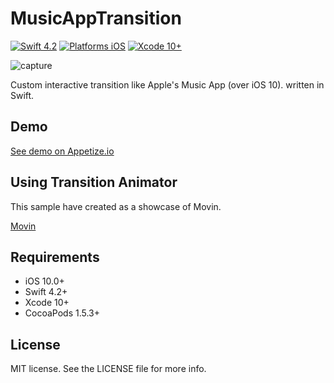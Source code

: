 # MusicAppTransition

[![Swift 4.2](https://img.shields.io/badge/Swift-4.2-orange.svg?style=flat)](https://developer.apple.com/swift/)
[![Platforms iOS](https://img.shields.io/badge/Platforms-iOS-lightgray.svg?style=flat)](https://developer.apple.com/swift/)
[![Xcode 10+](https://img.shields.io/badge/Xcode-10-blue.svg?style=flat)](https://developer.apple.com/swift/)

![capture](capture.gif "capture")

Custom interactive transition like Apple's Music App (over iOS 10). written in Swift.

## Demo

[See demo on Appetize.io](https://appetize.io/app/gf2qvbj17m2fcngwg88k37m6gc?device=iphone6s&scale=75&orientation=portrait&osVersion=11.4)


## Using Transition Animator

This sample have created as a showcase of Movin.

[Movin](https://github.com/xxxAIRINxxx/Movin)


## Requirements

* iOS 10.0+
* Swift 4.2+
* Xcode 10+
* CocoaPods 1.5.3+

## License

MIT license. See the LICENSE file for more info.
